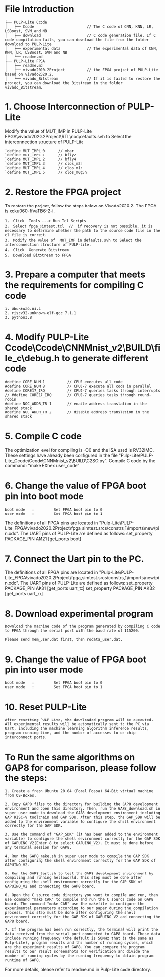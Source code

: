 # File Introduction
    ├── PULP-Lite Ccode
    │   ├── Ccode                        // The C code of CNN, KNN, LR, LSBoost, SVM and NB
    │   ├── download                     // C code generation file. If C code compilation fails, you can download the file from the folder download to PULP-Lite
    │   ├── experimental data            // The experimental data of CNN, KNN, LR, LSBoost, SVM and NB
    │   └── readme.md
    ├── PULP-Lite FPGA
    │   ├── readme.md 
    │   ├── vivado2020.2Project          // the FPGA project of PULP-Lite based on vivado2020.2.
    │   └── vivado_Bitstream             // If it is failed to restore the project, you can download the Bitstream in the folder vivado_Bitstream.


# 1. Choose Interconnection of PULP-Lite

Modify the value of  MUT_IMP in PULP-Lite FPGA\vivado2020.2Project\RTL\noc\defaults.svh to Select the interconnection structure of PULP-Lite 

    `define MUT_IMPL 0      // xbar
    `define MUT_IMPL 1      // bfly2
    `define MUT_IMPL 2      // bfly4
    `define MUT_IMPL 3      // clos_m2n
    `define MUT_IMPL 4      // clos_m1n
    `define MUT_IMPL 5      // clos_m0p5n

# 2. Restore the FPGA project
To restore the project, follow the steps below on Vivado2020.2.
The FPGA is xcku060-ffva1156-2-i.
   
    ​1， Click  Tools ---> Run Tcl Scripts
    2， Select fpga_simtest.tcl  //  if recovery is not possible, it is necessary to determine whether the path to the source code file in the cl file is correct.
    3， Modify the value of  MUT_IMP in defaults.svh to Select the interconnection structure of PULP-Lite. 
    4， Click  Generate Bitstream
    5， Download BitStream to FPGA

# 3. Prepare a computer that meets the requirements for compiling C code
    1. Ubuntu20.04.1
    2. riscv32-unknown-elf-gcc 7.1.1
    3. python3.8

# 4. Modify PULP-Lite Ccode\Ccode\CNNMnist_v2\BUILD\file_c\debug.h to generate different code

    #define CORE_NUM 1          // CPU0 executes all code
    #define CORE_NUM 8          // CPU0-7 execute all code in parallel
    #define CORE17_IRQ          // CPU1-7 queries tasks through interrupts
    // #define CORE17_IRQ       // CPU1-7 queries tasks through round-robin
    #define NOC_ADDR_TR 1       // enable address translation in the shared stack
    #define NOC_ADDR_TR 2       // disable address translation in the shared stack


# 5. Compile C code 
The optimization level for compiling is -O0 and the ISA used is RV32IMC. These settings have already been configured in the file "Pulp-Lite\PULP-Lite_Ccode\Ccode\CNNMnist_v2\BUILD\C2SO.py".
Compile C code by the command: “make EXhex user_code”

# 6. Change the value of FPGA boot pin into boot mode
    boot mode   :         Set FPGA boot pin to 0
    user mode   :         Set FPGA boot pin to 1
The definitions of all FPGA pins are located in "Pulp-Lite\PULP-Lite_FPGA\vivado2020.2Project\fpga_simtest.srcs\constrs_1\imports\new\pin.xdc". The UART pins of PULP-Lite are defined as follows:
set_property PACKAGE_PIN AM21 [get_ports boot]
# 7. Connect the Uart pin to the PC. 
The definitions of all FPGA pins are located in "Pulp-Lite\PULP-Lite_FPGA\vivado2020.2Project\fpga_simtest.srcs\constrs_1\imports\new\pin.xdc". The UART pins of PULP-Lite are defined as follows:
    set_property PACKAGE_PIN AK31 [get_ports uart_tx]
    set_property PACKAGE_PIN AK32 [get_ports uart_rx]

# 8. Download experimental program 
    Download the machine code of the program generated by compiling C code to FPGA through the serial port with the baud rate of 115200. 
 
    Please send mem_user.dat first, then rodata_user.dat.

# 9. Change the value of FPGA boot pin into user mode
    boot mode   :         Set FPGA boot pin to 0
    user mode   :         Set FPGA boot pin to 1

# 10. Reset PULP-Lite
    After resetting PULP-Lite, the downloaded program will be executed. All experimental results will be automatically sent to the PC via Uart, including the machine learning algorithm inference results, program running time, and the number of accesses to on-chip interconnect ports.


# To Run the same algorithms on GAP8 for comparison, please follow the steps:

    1. Create a fresh Ubuntu 20.04 (Focal Fossa) 64-Bit virtual machine from OS-Boxes.

    2. Copy GAP8 files to the directory for building the GAP8 development environment and open this directory. Then, run the GAP8_download.sh in super user mode to download the GAP8 development environment including GAP RISC-V toolchain and GAP SDK. After this step, the GAP_SDK will be added to the environment variable to configure the shell environment correctly for the GAP SDK.

    3. Use the command of "GAP_SDK" (it has been added to the environment variable) to configure the shell environment correctly for the GAP SDK of GAPUINO_V2(Enter 8 to select GAPUINO_V2). It must be done before any terminal session for GAP8.

    4. Run the GAP8_make.sh in super user mode to compile the GAP SDK after configuring the shell environment correctly for the GAP SDK of GAPUINO_V2.

    5. Run the GAP8_test.sh to test the GAP8 development environment by compiling and running helloworld. This step must be done after configuring the shell environment correctly for the GAP SDK of GAPUINO_V2 and connecting the GAP8 board.

    6. Open the C source code directory you want to compile and run, then use command "make CAR" to compile and run the C source code on GAP8 board. The command "make CAR" use the makefile to configure the experimental parameters according to our paper during the compilation process. This step must be done after configuring the shell environment correctly for the GAP SDK of GAPUINO_V2 and connecting the GAP8 board. 

    7. If the program has been run correctly, the terminal will print the data received from the serial port connected to GAP8 board. These data include running frequency (the default is 50MHz that is the same as Pulp-Lite), program results and the number of running cycles, which are the experiment results of GAP8. You can compare the program results to our result screenshots for verification and divide the number of running cycles by the running frequency to obtain program runtime of GAP8.

For more details, please refer to readme.md in Pulp-Lite code directory.

